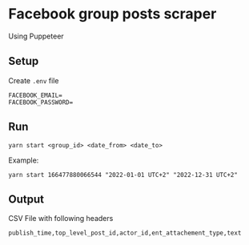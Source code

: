 # Facebook group posts scraper

Using Puppeteer

## Setup

Create `.env` file

```
FACEBOOK_EMAIL=
FACEBOOK_PASSWORD=
```

## Run

```shell
yarn start <group_id> <date_from> <date_to>
```

Example:

```shell
yarn start 166477880066544 "2022-01-01 UTC+2" "2022-12-31 UTC+2"
```

## Output

CSV File with following headers

```csv
publish_time,top_level_post_id,actor_id,ent_attachement_type,text
```
